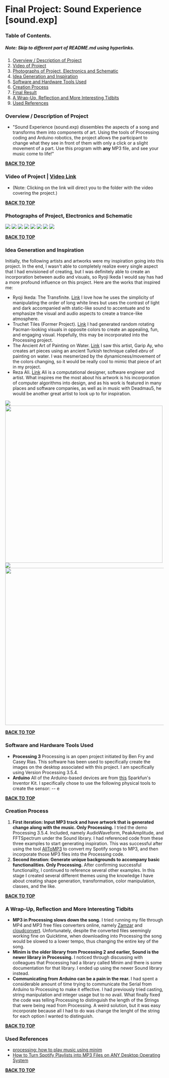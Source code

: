 # Final Project: Sound Experience [sound.exp]

<a name='top'> </a>
### **Table of Contents.** 
##### *Note: Skip to different part of README.md using hyperlinks.*
1. [Overview / Description of Project](#description)
2. [Video of Project](#video) 
3. [Photographs of Project, Electronics and Schematic](#photo) 
4. [Idea Generation and Inspiration](#ideas)
5. [Software and Hardware Tools Used](#tools)
6. [Creation Process](#process)
7. [Final Result](#final)
8. [A Wrap-Up, Reflection and More Interesting Tidbits](#wrapup)
9. [Used References](#reference)

<a name="description"></a>
### **Overview / Description of Project**
- "Sound Experience (sound.exp) dissembles the aspects of a song and transforms them into components of art.  Using the tools of Processing coding and Arduino robotics, the project allows the participant to change what they see in front of them with only a click or a slight movement of a part.  Use this program with **any** MP3 file, and see your music come to life!"

**[BACK TO TOP](#top)**

<a name="video"></a>
### **Video of Project** | [Video Link](https://drive.google.com/drive/folders/1gv_rlsfUEM6OU5DiO-sNx0LS0egyxEGg?usp=sharing)
- (Note: Clicking on the link will direct you to the folder with the video covering the project.)

**[BACK TO TOP](#top)**

<a name="photo"></a>
### **Photographs of Project, Electronics and Schematic**
<img src = 'https://github.com/joshsanchez98/CreativeProgrammingAndElectronics/blob/master/finalProjectSummer2020/screen1.png'>
<img src = 'https://github.com/joshsanchez98/CreativeProgrammingAndElectronics/blob/master/finalProjectSummer2020/screen2.png'>
<img src = 'https://github.com/joshsanchez98/CreativeProgrammingAndElectronics/blob/master/finalProjectSummer2020/screen3.png'>
<img src = 'https://github.com/joshsanchez98/CreativeProgrammingAndElectronics/blob/master/finalProjectSummer2020/screen4.png'>
<img src = 'https://github.com/joshsanchez98/CreativeProgrammingAndElectronics/blob/master/finalProjectSummer2020/screen5.png'>
<img src = 'https://github.com/joshsanchez98/CreativeProgrammingAndElectronics/blob/master/finalProjectSummer2020/f1.JPG'>
<img src = 'https://github.com/joshsanchez98/CreativeProgrammingAndElectronics/blob/master/finalProjectSummer2020/f2.JPG'>
<img src = 'https://github.com/joshsanchez98/CreativeProgrammingAndElectronics/blob/master/finalProjectSummer2020/FinalSchematic.jpeg'>

**[BACK TO TOP](#top)**

<a name="ideas"></a>
### **Idea Generation and Inspiration**

Initially, the following artists and artworks were my inspiration going into this project. In the end, I wasn't able to completely realize every single aspect that I had envisioned of creating, but I was definitely able to create an incorporation between audio and visuals, so Ryoji Ikeda I would say has had a more profound influence on this project. Here are the works that inspired me: 
- Ryoji Ikeda: The Transfinite. [Link](https://www.youtube.com/watch?v=omDK2Cm2mwo)  I love how he uses the simplicity of manipulating the order of long white lines but uses the contrast of light and dark accompanied with static-like sound to accentuate and to emphasize the visual and audio aspects to create a trance-like atmosphere. 
- Truchet Tiles (Former Project). [Link](https://github.com/joshsanchez98/CreativeProgrammingAndElectronics/tree/master/July_13) I had generated random rotating Pacman-looking visuals in opposite colors to create an appealing, fun, and engaging visual.  Hopefully, this may be incorporated into the Processing project.
- The Ancient Art of Painting on Water. [Link](https://www.youtube.com/watch?v=jeGqnicNS2A) I saw this artist, Garip Ay, who creates art pieces using an ancient Turkish technique called *ebru* of painting on water.  I was mesmerized by the dynamicness/movement of the colors changing, so it would be really cool to mimic that piece of art in my project.
- Reza Ali.  [Link](https://www.syedrezaali.com/) Ali is a computational designer, software engineer and artist. What inspires me the most about his artwork is his incorporation of computer algorithms into design, and as his work is featured in many places and software companies, as well as in music with Deadmau5, he would be another great artist to look up to for inspiration.

<img src = 'https://github.com/joshsanchez98/CreativeProgrammingAndElectronics/blob/master/Aug_3_Final_Project/image_1.gif'> 
<img src = 'https://github.com/joshsanchez98/CreativeProgrammingAndElectronics/blob/master/July_13/my_image.png' width = 500 height = 500>
<img src = 'https://github.com/joshsanchez98/CreativeProgrammingAndElectronics/blob/master/Aug_3_Final_Project/image_3.gif'>
<img src = 'https://github.com/joshsanchez98/CreativeProgrammingAndElectronics/blob/master/Aug_5_Final_Project/image_6.png' width = 600 height = 500>

**[BACK TO TOP](#top)**

<a name="tools"></a>
### **Software and Hardware Tools Used**
- **Processing 3** Processing is an open project initiated by Ben Fry and Casey Rias. This software has been used to specifically create the images on the desktop associated with this project.  I am specifically using Version Processing 3.5.4.
- **Arduino** All of the Arduino-based devices are from [this](https://www.sparkfun.com/products/15267) Sparkfun's Inventor Kit.  I specifically chose to use the following physical tools to create the sensor: 
-- e

**[BACK TO TOP](#top)**

<a name="process"></a>
### **Creation Process**
1) **First iteration: Input MP3 track and have artwork that is generated change along with the music.  Only Processing.** I tried the demo Processing 3.5.4. Included, namely AudioWaveform, PeakAmplitude, and FFTSpectrum under the Sound library.  I had referenced code from these three examples to start generating inspiration.  This was successful after using the tool [AllToMP3](https://alltomp3.org/) to convert my Spotify songs to MP3, and then incorporate those MP3 files into the Processing code. 
2) **Second iteration: Generate unique backgrounds to accompany basic functionalities. Only Processing.** After confirming successful functionality, I continued to reference several other examples.  In this stage I created several different themes using the knowledge I have about creating shape generation, transformation, color manipulation, classes, and the like. 

**[BACK TO TOP](#top)**

<a name="wrapup"></a>
### **A Wrap-Up, Reflection and More Interesting Tidbits**
- **MP3 in Processing slows down the song.** I tried running my file through MP4 and MP3 free files converters online, namely [Zamzar](https://zamzar.com) and [cloudconvert](https://cloudconvert.com/mp4-to-mp3).  Unfortunately, despite the converted files seemingly working fine on Quicktime, when downloading into Processing the song would be slowed to a lower tempo, thus changing the entire key of the song.
- **Minim is the older library from Processing 2 and earlier, Sound is the newer library in Processing.** I noticed through discussing with colleagues that Processing had a library called Minim and there is some documentation for that library.  I ended up using the newer Sound library instead.
- **Communicating from Arduino can be a pain in the rear.** I had spent a considerable amount of time trying to communicate the Serial from Arduino to Processing to make it effective. I had previously tried casting, string manipulation and integer usage but to no avail.  What finally fixed the code was telling Processing to distinguish the length of the Strings that were being read from Processing. A weird solution, but it was easy incorporate because all I had to do was change the lenght of the string for each option I wanted to distinguish.

**[BACK TO TOP](#top)**

<a name="reference"></a>
### **Used References**
- [processing: how to play music using minim](https://www.youtube.com/watch?v=LsADo2gcPWE)
- [How to Turn Spotify Playlists into MP3 Files on ANY Desktop Operating System](https://www.youtube.com/watch?v=o1Z5W7UU7Wo)

**[BACK TO TOP](#top)**
